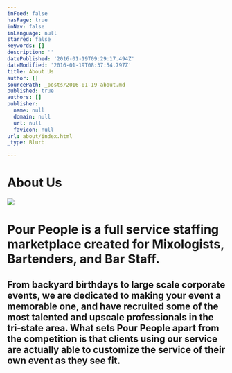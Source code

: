 ```yaml
---
inFeed: false
hasPage: true
inNav: false
inLanguage: null
starred: false
keywords: []
description: ''
datePublished: '2016-01-19T09:29:17.494Z'
dateModified: '2016-01-19T08:37:54.797Z'
title: About Us
author: []
sourcePath: _posts/2016-01-19-about.md
published: true
authors: []
publisher:
  name: null
  domain: null
  url: null
  favicon: null
url: about/index.html
_type: Blurb

---
```

# About Us
![](https://s3-us-west-2.amazonaws.com/the-grid-img/p/0664be7a2d00a296b3ac66b1d1a9720743e592aa.gif)

# Pour People is a full service staffing marketplace created for Mixologists, Bartenders, and Bar Staff.

## From backyard birthdays to large scale corporate events, we are dedicated to making your event a memorable one, and have recruited some of the most talented and upscale professionals in the tri-state area. What sets Pour People apart from the competition is that clients using our service are actually able to customize the service of their own event as they see fit.